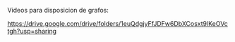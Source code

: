 Videos para disposicion de grafos:

https://drive.google.com/drive/folders/1euQdgjyFfJDFw6DbXCosxt9lKeOVctgh?usp=sharing

